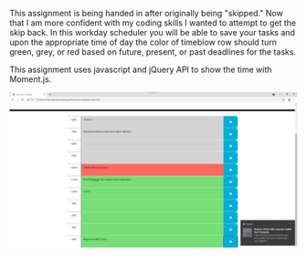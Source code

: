This assignment is being handed in after originally being "skipped." Now that I am more confident with my coding skills I wanted to attempt to get the skip back. In this workday scheduler you will be able to save your tasks and upon the appropriate time of day the color of timeblow row should turn green, grey, or red based on future, present, or past deadlines for the tasks.

This assignment uses javascript and jQuery API to show the time with Moment.js. 

<img src="./assets/images/Workday Scheduler Demo.png">
